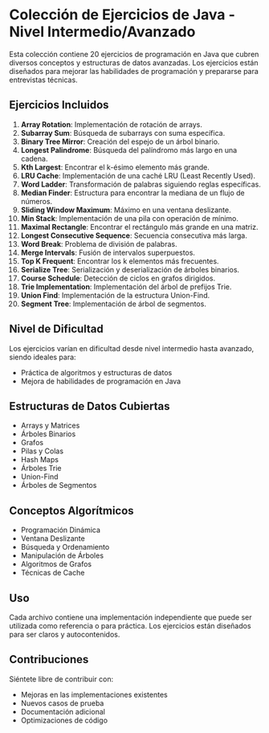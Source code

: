 # Colección de Ejercicios de Java - Nivel Intermedio/Avanzado

Esta colección contiene 20 ejercicios de programación en Java que cubren diversos conceptos y estructuras de datos avanzadas. Los ejercicios están diseñados para mejorar las habilidades de programación y prepararse para entrevistas técnicas.

## Ejercicios Incluidos

1. **Array Rotation**: Implementación de rotación de arrays.
2. **Subarray Sum**: Búsqueda de subarrays con suma específica.
3. **Binary Tree Mirror**: Creación del espejo de un árbol binario.
4. **Longest Palindrome**: Búsqueda del palíndromo más largo en una cadena.
5. **Kth Largest**: Encontrar el k-ésimo elemento más grande.
6. **LRU Cache**: Implementación de una caché LRU (Least Recently Used).
7. **Word Ladder**: Transformación de palabras siguiendo reglas específicas.
8. **Median Finder**: Estructura para encontrar la mediana de un flujo de números.
9. **Sliding Window Maximum**: Máximo en una ventana deslizante.
10. **Min Stack**: Implementación de una pila con operación de mínimo.
11. **Maximal Rectangle**: Encontrar el rectángulo más grande en una matriz.
12. **Longest Consecutive Sequence**: Secuencia consecutiva más larga.
13. **Word Break**: Problema de división de palabras.
14. **Merge Intervals**: Fusión de intervalos superpuestos.
15. **Top K Frequent**: Encontrar los k elementos más frecuentes.
16. **Serialize Tree**: Serialización y deserialización de árboles binarios.
17. **Course Schedule**: Detección de ciclos en grafos dirigidos.
18. **Trie Implementation**: Implementación del árbol de prefijos Trie.
19. **Union Find**: Implementación de la estructura Union-Find.
20. **Segment Tree**: Implementación de árbol de segmentos.

## Nivel de Dificultad

Los ejercicios varían en dificultad desde nivel intermedio hasta avanzado, siendo ideales para:

- Práctica de algoritmos y estructuras de datos
- Mejora de habilidades de programación en Java

## Estructuras de Datos Cubiertas

- Arrays y Matrices
- Árboles Binarios
- Grafos
- Pilas y Colas
- Hash Maps
- Árboles Trie
- Union-Find
- Árboles de Segmentos

## Conceptos Algorítmicos

- Programación Dinámica
- Ventana Deslizante
- Búsqueda y Ordenamiento
- Manipulación de Árboles
- Algoritmos de Grafos
- Técnicas de Cache

## Uso

Cada archivo contiene una implementación independiente que puede ser utilizada como referencia o para práctica. Los ejercicios están diseñados para ser claros y autocontenidos.

## Contribuciones

Siéntete libre de contribuir con:
- Mejoras en las implementaciones existentes
- Nuevos casos de prueba
- Documentación adicional
- Optimizaciones de código
